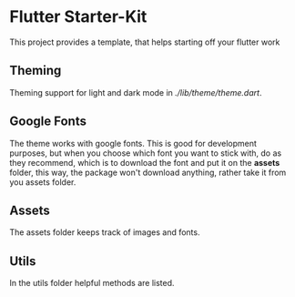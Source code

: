 # Flutter Starter-Kit 

This project provides a template, that helps starting off your flutter work

## Theming 

Theming support for light and dark mode in _./lib/theme/theme.dart_.

## Google Fonts

The theme works with google fonts. 
This is good for development purposes, but when you choose which font you want to stick with, do as they recommend, which is to download the font and put it on the **assets** folder, this way, the package won't download anything, rather take it from you assets folder.

## Assets

The assets folder keeps track of images and fonts.

## Utils

In the utils folder helpful methods are listed. 